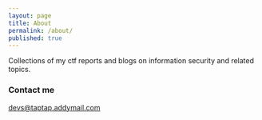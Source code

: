 ```yaml
---
layout: page
title: About
permalink: /about/
published: true
---
```

Collections of my ctf reports and blogs on information security and related topics.

### Contact me

[devs@taptap.addymail.com](mailto:devs@taptap.addymail.com)
